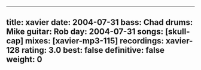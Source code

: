 
---
title: xavier
date: 2004-07-31
bass:	Chad
drums:	Mike
guitar:	Rob
day: 2004-07-31
songs: [skull-cap]
mixes: [xavier-mp3-115]
recordings: xavier-128
rating: 3.0
best: false
definitive: false
weight: 0
---
